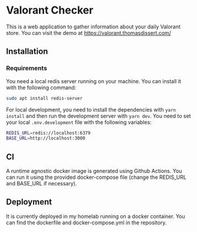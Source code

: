 # Valorant Checker

This is a web application to gather information about your daily Valorant store. You can visit the demo at https://valorant.thomasdissert.com/

## Installation

### Requirements

You need a local redis server running on your machine. You can install it with the following command:

```bash
sudo apt install redis-server
```

For local development, you need to install the dependencies with `yarn install` and then run the development server with `yarn dev`.
You need to set your local `.env.development` file with the following variables:

```bash
REDIS_URL=redis://localhost:6379
BASE_URL=http://localhost:3000
```

##  CI

A runtime agnostic docker image is generated using Github Actions. You can run it using the provided docker-compose file (change the REDIS_URL and BASE_URL if necessary).

## Deployment

It is currently deployed in my homelab running on a docker container. You can find the dockerfile and docker-compose.yml in the repository.